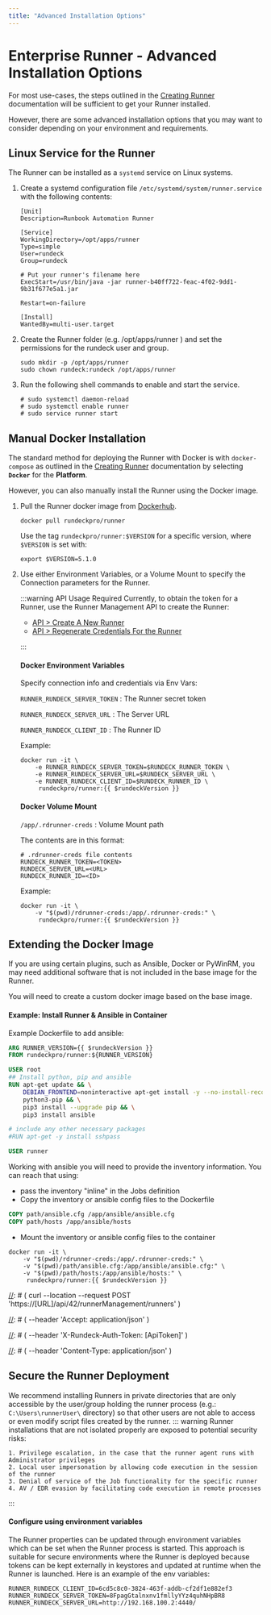 ```yaml
---
title: "Advanced Installation Options"
---
```


# Enterprise Runner - Advanced Installation Options

For most use-cases, the steps outlined in the [Creating Runner](/administration/runner/runner-installation/creating-runners.md) documentation will be sufficient to get your Runner installed. 

However, there are some advanced installation options that you may want to consider depending on your environment and requirements.

[//]: # (Once you have [created and downloaded a Runner]&#40;/administration/runner/runner-installation/creating-runners.md&#41;, upload the binary to the environment where it will run and use the following the installation instructions to launch the runner.)

[//]: # (### Pre-Requisites)

[//]: # ()
[//]: # (- Runners can be installed on Windows, Linux or in containers.)

[//]: # (    - The operating systems that we officially support for the Runner are listed [here]&#40;/administration/install/system-requirements.md&#41;.)

[//]: # (    - Note that the Runner can be installed on a *different* operating system than the self-hosted cluster.)

[//]: # (- Java 11 or Java 17 JRE installed on the Runner's host.)

[//]: # ()
[//]: # (- The Runner binary size is 164MB.)

[//]: # ()
[//]: # (#### Resource Allocation)

[//]: # ()
[//]: # (If setting up Enterprise Runners on virtualized environments, here are baseline recommendations.  These are _**general**_ guidelines and the actual resource requirements may vary based on the workload and the number of concurrent executions.  It is recommended to monitor the Runner's performance - such as CPU, Memory, and Network Latency - and adjust the resources accordingly.)

[//]: # ()
[//]: # (  |               | **Minimum** | **Medium** | **Large** |)

[//]: # (  |---------------|-------------|------------|-----------|)

[//]: # (  | **vCPU**      | 4 cores     | 8 cores    | 12 cores  |)

[//]: # (  | **Memory**    | 8 GiB       | 16 GiB     | 32 GiB    |)

[//]: # (  | **Java Heap** | 6 GiB       | 12 GiB     | 24 GiB    |)

[//]: # (  | **Storage**   | 40 GiB      | 40 GiB     | 40 GiB    |)

[//]: # ()
[//]: # (### Basic Installation steps)

[//]: # ()
[//]: # (1. Copy the Runner JAR file that was saved when the Runner was created to the server and directory where it will run.)

[//]: # (1. Execute `java -jar runner_filename.jar` to start the service.)

[//]: # (1. Connection can be confirmed on the Runner Management page on the Last Checkin line. If there are errors in the output resolve those using troubleshooting steps below: )

[//]: # (1. Runner Logs are located in the ./runner/logs folder under the folder where the jar was executed from. The runner.log file contains operational and important messages about the runner. operations.log tracks an operation starts and if it succeeds or fails. )

[//]: # (Read more about [Runner logging configuration]&#40;/administration/runner/runner-management/runner-logging.md&#41; to customize logging.)

## Linux Service for the Runner 
The Runner can be installed as a `systemd` service on Linux systems.

1. Create a systemd configuration file `/etc/systemd/system/runner.service` with the following contents:
    ```
    [Unit]
    Description=Runbook Automation Runner 
    
    [Service]
    WorkingDirectory=/opt/apps/runner
    Type=simple
    User=rundeck
    Group=rundeck
    
    # Put your runner's filename here
    ExecStart=/usr/bin/java -jar runner-b40ff722-feac-4f02-9dd1-9b31f677e5a1.jar
    
    Restart=on-failure
    
    [Install]
    WantedBy=multi-user.target
    ```

2. Create the Runner folder (e.g. /opt/apps/runner ) and set the permissions for the rundeck user and group.
    ```
    sudo mkdir -p /opt/apps/runner
    sudo chown rundeck:rundeck /opt/apps/runner
    ```

3. Run the following shell commands to enable and start the service.
    ```
    # sudo systemctl daemon-reload
    # sudo systemctl enable runner
    # sudo service runner start
    ```

## Manual Docker Installation

The standard method for deploying the Runner with Docker is with `docker-compose` as outlined in the [Creating Runner](/administration/runner/runner-installation/creating-runners.md) documentation by selecting **`Docker`** for the **Platform**.

However, you can also manually install the Runner using the Docker image.

1. Pull the Runner docker image from [Dockerhub](https://hub.docker.com/r/rundeckpro/runner). 
    ```
    docker pull rundeckpro/runner
    ```
    Use the tag `rundeckpro/runner:$VERSION` for a specific version, where `$VERSION` is set with:
    ```
    export $VERSION=5.1.0
    ```

2. Use either Environment Variables, or a Volume Mount to specify the Connection parameters for the Runner.  

    :::warning API Usage Required
    Currently, to obtain the token for a Runner, use the Runner Management API to create the Runner:

    * [API > Create A New Runner](/api/index.md#create-a-new-runner)
    * [API > Regenerate Credentials For the Runner](/api/index.md#regenerate-credentials-for-the-runner)
    
    :::

    #### Docker Environment Variables
    
    Specify connection info and credentials via Env Vars:
    
    `RUNNER_RUNDECK_SERVER_TOKEN`
    :  The Runner secret token
    
    `RUNNER_RUNDECK_SERVER_URL`
    :  The Server URL
    
    `RUNNER_RUNDECK_CLIENT_ID`
    :  The Runner ID

    Example:
    
    ```shell
    docker run -it \
        -e RUNNER_RUNDECK_SERVER_TOKEN=$RUNDECK_RUNNER_TOKEN \
        -e RUNNER_RUNDECK_SERVER_URL=$RUNDECK_SERVER_URL \
        -e RUNNER_RUNDECK_CLIENT_ID=$RUNDECK_RUNNER_ID \
         rundeckpro/runner:{{ $rundeckVersion }}
    ```

    #### Docker Volume Mount
    
    `/app/.rdrunner-creds`
    :  Volume Mount path
    
    The contents are in this format:
    
    ```shell
    # .rdrunner-creds file contents
    RUNDECK_RUNNER_TOKEN=<TOKEN>
    RUNDECK_SERVER_URL=<URL>
    RUNDECK_RUNNER_ID=<ID>
    ```
    
    Example:
    
    ```shell
    docker run -it \
        -v "$(pwd)/rdrunner-creds:/app/.rdrunner-creds:" \
         rundeckpro/runner:{{ $rundeckVersion }}
    ```

## Extending the Docker Image

If you are using certain plugins, such as Ansible, Docker or PyWinRM, you may need additional software that is not included in the base image for the Runner.

You will need to create a custom docker image based on the base image.

#### Example: Install Runner & Ansible in Container 

Example Dockerfile to add ansible:

```Dockerfile
ARG RUNNER_VERSION={{ $rundeckVersion }}
FROM rundeckpro/runner:${RUNNER_VERSION}

USER root
## Install python, pip and ansible
RUN apt-get update && \
    DEBIAN_FRONTEND=noninteractive apt-get install -y --no-install-recommends \
    python3-pip && \
    pip3 install --upgrade pip && \
    pip3 install ansible

# include any other necessary packages
#RUN apt-get -y install sshpass

USER runner
```

Working with ansible you will need to provide the inventory information. You can reach that using:

- pass the inventory "inline" in the Jobs definition
- Copy the inventory or ansible config files to the Dockerfile 

```Dockerfile
COPY path/ansible.cfg /app/ansible/ansible.cfg
COPY path/hosts /app/ansible/hosts
```

- Mount the inventory or ansible config files to the container

```
docker run -it \
	-v "$(pwd)/rdrunner-creds:/app/.rdrunner-creds:" \
	-v "$(pwd)/path/ansible.cfg:/app/ansible/ansible.cfg:" \
	-v "$(pwd)/path/hosts:/app/ansible/hosts:" \	
	 rundeckpro/runner:{{ $rundeckVersion }}
```

[//]: # (## Deploying Runners in Kubernetes)

[//]: # ()
[//]: # (These instructions will guide how to install a Runner in Kubernetes.)

[//]: # ()
[//]: # (1. [Create an API Token]&#40;/manual/10-user.md#user-api-tokens&#41; or use an existing API Token to download a new Runner via API using the following **`curl`** request. Be sure to replace **`[URL]`** and **`[ApiToken]`** **`[ProjectName]`** with your Runbook Automation instance URL and API Token respectively:)

[//]: # (    :::tip Heads Up!)

[//]: # (    Be sure to give each Runner a unique name. This is how you will identify one Runner from another in the platform.)

[//]: # (    :::)

[//]: # (    ```)

[//]: # (    curl --location --request POST 'https://[URL]/api/42/runnerManagement/runners' \)

[//]: # (    --header 'Accept: application/json' \)

[//]: # (    --header 'X-Rundeck-Auth-Token: [ApiToken]' \)

[//]: # (    --header 'Content-Type: application/json' \)

[//]: # (    --data-raw '{)

[//]: # (    "name": "Kubernetes Runner",)

[//]: # (    "description": "Kubernetes runner",)

[//]: # (    "assignedProjects": {)

[//]: # (    "[ProjectName]": ".*",)

[//]: # (    },)

[//]: # (    "tagNames": "kubernetes")

[//]: # (    }')

[//]: # (    ```)

[//]: # (2. The response will provide a **`runnerId`** and **`token`**. Here is an example output:)

[//]: # (    ```)

[//]: # (    {"description":"Kubernetes runner","downloadTk":"d98d21bb-not-real-token-85bcf618ffd0",)

[//]: # (    "name":"Kubernetes Runner","projectAssociations":{"Kubernetes":".*"},)

[//]: # (    "runnerId":"ad45e0c6-not-real-runner-044b4624fff3","token":"NopObWnk1MnotRealTokenvfwJzPTd"})

[//]: # (    ```)

[//]: # (3. &#40;Optional&#41; Verify that the runner was created as intended by navigating to **System Menu** &#40;upper-right gear icon&#41; -> **Runner Management** and see if the Runner is listed.)

[//]: # (4. &#40;Optional&#41; Create a Kubernetes namespace for the Runner: **`kubectl create namespace rundeck`**)

[//]: # (5. Create a deployment YAML for the Runner. Be sure to replace **`[namespace]`**, **`[RUNNER ID]`**, **`[TOKEN]`**, and **`[INSTANCE-SUBDOMAIN]`**:)

[//]: # (```)

[//]: # (apiVersion: v1)

[//]: # (kind: Pod)

[//]: # (metadata:)

[//]: # (  namespace: [namespace])

[//]: # (  name: rundeck-runner)

[//]: # (  labels:)

[//]: # (    app: rundeck-runner)

[//]: # (spec:)

[//]: # (  containers:)

[//]: # (  - image: rundeckpro/runner)

[//]: # (    imagePullPolicy: IfNotPresent)

[//]: # (    name: rundeck-runner)

[//]: # (    env:)

[//]: # (    - name: RUNNER_RUNDECK_CLIENT_ID)

[//]: # (      value: "[RUNNER ID]")

[//]: # (    - name: RUNNER_RUNDECK_SERVER_TOKEN)

[//]: # (      value: "[TOKEN]")

[//]: # (    - name: RUNNER_RUNDECK_SERVER_URL)

[//]: # (      value: "https://[INSTANCE-SUBDOMAIN].runbook.pagerduty.cloud")

[//]: # (    lifecycle:)

[//]: # (      postStart:)

[//]: # (        exec:)

[//]: # (          command:)

[//]: # (          - /bin/sh)

[//]: # (          - -c)

[//]: # (          - touch this_is_from_rundeck_runner)

[//]: # (  restartPolicy: Always)

[//]: # (```)

[//]: # (6. Create the deployment: **`kubectl apply -f deployment.yml`**.)

[//]: # (7. Confirm that the Runner was deployed successfully: **`kubectl logs -f rundeck-runner --namespace=[NAMESPACE]`**)

[//]: # (8. Verify that the Runner is communicating with Runbook Automation correctly by looking in the **Status** column on the Runner Management page:)

[//]: # (    ![Runner installed correctly]&#40;/assets/img/runner-installed-k8s.png&#41;)

[//]: # (:::tip Tip: Multiple Pods for Scalability)

[//]: # (   Multiple replicas of the Runner container can be associated with a single deployment, though they will appear as a single Runner in Runbook Automation. )

[//]: # (    This is useful for horizontally scaling the Runner. Here is an example deployment yaml where 2 replicas are used:)

[//]: # (```)

[//]: # (apiVersion: apps/v1)

[//]: # (kind: Deployment)

[//]: # (metadata:)

[//]: # (  namespace: rundeck)

[//]: # (  name: rundeck-runner)

[//]: # (  labels:)

[//]: # (    app: rundeck-runner)

[//]: # (spec:)

[//]: # (  replicas: 2)

[//]: # (  selector:)

[//]: # (    matchLabels:)

[//]: # (      app: runner)

[//]: # (template:)

[//]: # (  metadata:)

[//]: # (    labels:)

[//]: # (      app: runner)

[//]: # (  spec:)

[//]: # (    containers:)

[//]: # (    - image: rundeckpro/runner)

[//]: # (      imagePullPolicy: IfNotPresent)

[//]: # (      name: rundeck-runner)

[//]: # (      env:)

[//]: # (      - name: RUNNER_RUNDECK_CLIENT_ID)

[//]: # (        value: "[RUNNER ID]")

[//]: # (      - name: RUNNER_RUNDECK_SERVER_TOKEN)

[//]: # (        value: "[TOKEN]")

[//]: # (      - name: RUNNER_RUNDECK_SERVER_URL)

[//]: # (        value: "[URL]")

[//]: # (```)

[//]: # (Verify that the pods were deployed successfully: )

[//]: # (:::)

[//]: # ()
[//]: # (## Using the Runner on Windows)

[//]: # ()
[//]: # (The “Runner Management” menu will appear on under the “System” settings:)

[//]: # ()
[//]: # (![Runner Architecture]&#40;/assets/img/runner-management.png&#41;)

[//]: # ()
[//]: # (If you are installing a Runner on a Windows OS as localhost node, you have to specify the “OS Family” setting as “windows”.)

[//]: # ()
[//]: # (- Choose related to the project.)

[//]: # (- Go to the left side bar menu and choose "EDIT NODES".)

[//]: # (- Click on "Resources" tab.)

[//]: # (- Click on "Edit" on the local node.)

[//]: # (- On the field "OS Family" set "windows".)

[//]: # ()
[//]: # (![Runner Architecture]&#40;/assets/img/runner-edit-nodes.png&#41;)

[//]: # ()
[//]: # (![Runner Architecture]&#40;/assets/img/runner-resource-tab.png&#41;)

[//]: # ()
[//]: # (![Runner Architecture]&#40;/assets/img/runner-edit-local.png&#41;)

[//]: # ()
[//]: # (![Runner Architecture]&#40;/assets/img/runner-os-family.png&#41;)

[//]: # ()
[//]: # (Powershell script steps are fully supported on the Runner. Commands that run through the cmd.exe shell are not supported at the moment.)

## Secure the Runner Deployment

We recommend installing Runners in private directories that are only accessible by the user/group holding the runner process (e.g.: `C:\Users\runnerUser\` directory) so that other users are not able to access or even modify script files created by the runner. 
::: warning
Runner installations that are not isolated properly are exposed to potential security risks:

	1. Privilege escalation, in the case that the runner agent runs with Administrator privileges
	2. Local user impersonation by allowing code execution in the session of the runner
	3. Denial of service of the Job functionality for the specific runner
	4. AV / EDR evasion by facilitating code execution in remote processes
:::

#### Configure using environment variables 

The Runner properties can be updated through environment variables which can be set when the Runner process is started. This approach is suitable for secure environments where the Runner is deployed because tokens can be kept externally in keystores and updated at runtime when the Runner is launched. Here is an example of the env variables:

```
RUNNER_RUNDECK_CLIENT_ID=6cd5c8c0-3824-463f-addb-cf2df1e882ef3
RUNNER_RUNDECK_SERVER_TOKEN=8FpagGtalnxnv1fmllyYYz4quhNHpBR8
RUNNER_RUNDECK_SERVER_URL=http://192.168.100.2:4440/
```

[//]: # (## Removing Runners)

[//]: # ()
[//]: # (Before removing a Runner it is advisable to verify that there are other active runners tagged with the same tags. This will ensure that jobs that are configured with those tags have at least one available Remote runner to carry out the tasks for the job.)

[//]: # ()
